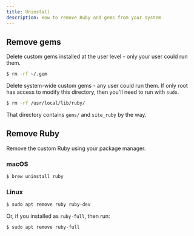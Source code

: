 ```yaml
---
title: Uninstall
description: How to remove Ruby and gems from your system
---
```



## Remove gems

Delete custom gems installed at the user level - only your user could run them.

```sh
$ rm -rf ~/.gem
```

Delete system-wide custom gems - any user could run them. If only root has access to modify this directory, then you'll need to run with `sudo`.

```sh
$ rm -rf /usr/local/lib/ruby/
```

That directory contains `gems/` and `site_ruby` by the way.


## Remove Ruby

Remove the custom Ruby using your package manager.

### macOS

```sh
$ brew uninstall ruby
```

### Linux

```sh
$ sudo apt remove ruby ruby-dev
```

Or, if you installed as `ruby-full`, then run:

```sh
$ sudo apt remove ruby-full
```
